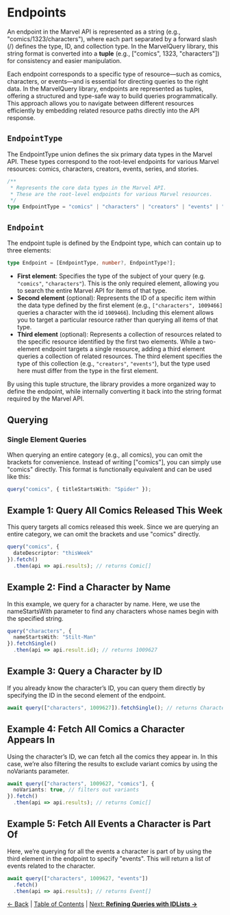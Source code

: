 # Endpoints

An endpoint in the Marvel API is represented as a string (e.g., "comics/1323/characters"), where each part separated by a forward slash (/) defines the type, ID, and collection type. In the MarvelQuery library, this string format is converted into a **tuple** (e.g., ["comics", 1323, "characters"]) for consistency and easier manipulation.

Each endpoint corresponds to a specific type of resource—such as comics, characters, or events—and is essential for directing queries to the right data. In the MarvelQuery library, endpoints are represented as tuples, offering a structured and type-safe way to build queries programmatically. This approach allows you to navigate between different resources efficiently by embedding related resource paths directly into the API response.

## `EndpointType`

The EndpointType union defines the six primary data types in the Marvel API. These types correspond to the root-level endpoints for various Marvel resources: comics, characters, creators, events, series, and stories.

```ts
/**
 * Represents the core data types in the Marvel API.
 * These are the root-level endpoints for various Marvel resources.
 */
type EndpointType = "comics" | "characters" | "creators" | "events" | "series" | "stories";
```

## `Endpoint`

The endpoint tuple is defined by the Endpoint type, which can contain up to three elements:

```ts
type Endpoint = [EndpointType, number?, EndpointType?];
```

- **First element**: Specifies the type of the subject of your query (e.g. `"comics"`, `"characters"`). This is the only required element, allowing you to search the entire Marvel API for items of that type.
- **Second element** (optional): Represents the ID of a specific item within the data type defined by the first element (e.g., `["characters", 1009466]` queries a character with the id `1009466`). Including this element allows you to target a particular resource rather than querying all items of that type.
- **Third element** (optional): Represents a collection of resources related to the specific resource identified by the first two elements. While a two-element endpoint targets a single resource, adding a third element queries a collection of related resources. The third element specifies the type of this collection (e.g., `"creators"`, `"events"`), but the type used here must differ from the type in the first element.

By using this tuple structure, the library provides a more organized way to define the endpoint, while internally converting it back into the string format required by the Marvel API.

## Querying

### Single Element Queries

When querying an entire category (e.g., all comics), you can omit the brackets for convenience. Instead of writing ["comics"], you can simply use "comics" directly. This format is functionally equivalent and can be used like this:

```ts
query("comics", { titleStartsWith: "Spider" });
```

## Example 1: Query All Comics Released This Week

This query targets all comics released this week. Since we are querying an entire category, we can omit the brackets and use "comics" directly.

```ts
query("comics", {
  dateDescriptor: "thisWeek"
}).fetch()
  .then(api => api.results); // returns Comic[]
```

## Example 2: Find a Character by Name

In this example, we query for a character by name. Here, we use the nameStartsWith parameter to find any characters whose names begin with the specified string.

```ts
query("characters", {
  nameStartsWith: "Stilt-Man"
}).fetchSingle()
  .then(api => api.result.id); // returns 1009627
```

## Example 3: Query a Character by ID

If you already know the character’s ID, you can query them directly by specifying the ID in the second element of the endpoint.

```ts
await query(["characters", 1009627]).fetchSingle(); // returns Character;
```

## Example 4: Fetch All Comics a Character Appears In

Using the character’s ID, we can fetch all the comics they appear in. In this case, we’re also filtering the results to exclude variant comics by using the noVariants parameter.

```ts
await query(["characters", 1009627, "comics"], {
  noVariants: true, // filters out variants
}).fetch()
  .then(api => api.results); // returns Comic[]
```

## Example 5: Fetch All Events a Character is Part Of

Here, we’re querying for all the events a character is part of by using the third element in the endpoint to specify "events". This will return a list of events related to the character.

```ts
await query(["characters", 1009627, "events"])
  .fetch()
  .then(api => api.results); // returns Event[]
```

[← Back](marvel-query.md) | [Table of Contents](table-of-contents.md) | [Next: **Refining Queries with IDLists →**](examples.md)
